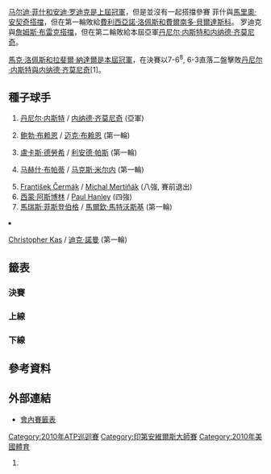 [马尔迪·菲什和](../Page/马尔迪·菲什.md "wikilink")[安迪·罗迪克是上屆冠軍](https://zh.wikipedia.org/wiki/安迪·罗迪克 "wikilink")，但是並沒有一起搭擋參賽
菲什與[馬里奧·安契奇搭擋](../Page/馬里奧·安契奇.md "wikilink")，但在第一輪敗給[費利西亞諾·洛佩斯和](../Page/費利西亞諾·洛佩斯.md "wikilink")[費爾南多·貝爾達斯科](../Page/費爾南多·貝爾達斯科.md "wikilink")。
罗迪克與[詹姆斯·布雷克搭擋](https://zh.wikipedia.org/wiki/詹姆斯·布雷克 "wikilink")，但在第二輪敗給本屆亞軍[丹尼尔·内斯特和](../Page/丹尼尔·内斯特.md "wikilink")[内纳德·齐莫尼奇](https://zh.wikipedia.org/wiki/内纳德·齐莫尼奇 "wikilink")。

[馬克·洛佩斯和](../Page/馬克·洛佩斯.md "wikilink")[拉斐爾·納達爾是本屆冠軍](https://zh.wikipedia.org/wiki/拉斐爾·納達爾 "wikilink")，在決賽以7-6<sup>8</sup>,
6-3直落二盤擊敗[丹尼尔·内斯特與](../Page/丹尼尔·内斯特.md "wikilink")[内纳德·齐莫尼奇](https://zh.wikipedia.org/wiki/内纳德·齐莫尼奇 "wikilink")\[1\]。

## 種子球手

1.  [丹尼尔·内斯特](../Page/丹尼尔·内斯特.md "wikilink") /
    [内纳德·齐莫尼奇](https://zh.wikipedia.org/wiki/内纳德·齐莫尼奇 "wikilink")
    (亞軍)

2.  [鲍勃·布赖恩](../Page/鲍勃·布赖恩.md "wikilink") /
    [迈克·布赖恩](../Page/迈克·布赖恩.md "wikilink") (第一輪)

3.  [盧卡斯·德勞希](../Page/盧卡斯·德勞希.md "wikilink") /
    [利安德·帕斯](https://zh.wikipedia.org/wiki/利安德·帕斯 "wikilink")
    (第一輪)

4.  [马赫什·布帕蒂](https://zh.wikipedia.org/wiki/马赫什·布帕蒂 "wikilink") /
    [马克斯·米尔内](../Page/马克斯·米尔内.md "wikilink") (第一輪)

<!-- end list -->

5.   [František
    Čermák](https://zh.wikipedia.org/wiki/František_Čermák "wikilink")
    /  [Michal
    Mertiňák](https://zh.wikipedia.org/wiki/Michal_Mertiňák "wikilink")
    (八強, 賽前退出)
6.   [西蒙·阿斯博林](https://zh.wikipedia.org/wiki/西蒙·阿斯博林 "wikilink") /
    [Paul
    Hanley](https://zh.wikipedia.org/wiki/Paul_Hanley_\(tennis\) "wikilink")
    (四強)
7.   [馬瑞斯·菲斯登伯格](https://zh.wikipedia.org/wiki/馬瑞斯·菲斯登伯格 "wikilink") /
    [馬爾欽·馬特沃斯基](https://zh.wikipedia.org/wiki/馬爾欽·馬特沃斯基 "wikilink")
    (第一輪)

<li>

[Christopher
Kas](https://zh.wikipedia.org/wiki/Christopher_Kas "wikilink") /
[迪克·諾曼](https://zh.wikipedia.org/wiki/迪克·諾曼 "wikilink") (第一輪)

## 籤表

### 決賽

### 上線

### 下線

## 參考資料

## 外部連結

  - [會內賽籤表](http://www.atpworldtour.com/posting/2010/404/mdd.pdf)

[Category:2010年ATP巡迴賽](https://zh.wikipedia.org/wiki/Category:2010年ATP巡迴賽 "wikilink")
[Category:印第安維爾斯大師賽](https://zh.wikipedia.org/wiki/Category:印第安維爾斯大師賽 "wikilink")
[Category:2010年美國體育](https://zh.wikipedia.org/wiki/Category:2010年美國體育 "wikilink")

1.